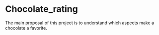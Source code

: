 # Chocolate_rating
The main proposal of this project is to understand which aspects make a chocolate a favorite.
